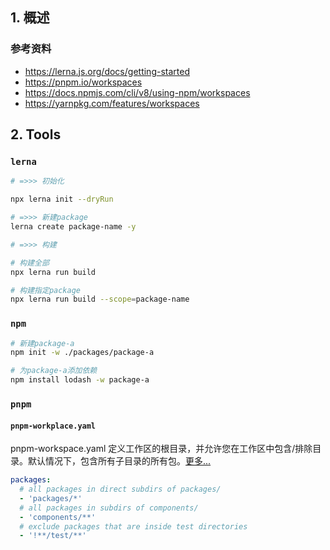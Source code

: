 ## 1. 概述
### 参考资料
- https://lerna.js.org/docs/getting-started
- https://pnpm.io/workspaces
- https://docs.npmjs.com/cli/v8/using-npm/workspaces
- https://yarnpkg.com/features/workspaces
## 2. Tools

### `lerna`
```sh
# =>>> 初始化

npx lerna init --dryRun

# =>>> 新建package
lerna create package-name -y

# =>>> 构建

# 构建全部
npx lerna run build

# 构建指定package
npx lerna run build --scope=package-name
```

### `npm`
```sh
# 新建package-a
npm init -w ./packages/package-a

# 为package-a添加依赖
npm install lodash -w package-a
```
### `pnpm`

#### `pnpm-workplace.yaml`
pnpm-workspace.yaml 定义工作区的根目录，并允许您在工作区中包含/排除目录。默认情况下，包含所有子目录的所有包。[更多...](https://pnpm.io/pnpm-workspace_yaml)
```yaml
packages:
  # all packages in direct subdirs of packages/
  - 'packages/*'
  # all packages in subdirs of components/
  - 'components/**'
  # exclude packages that are inside test directories
  - '!**/test/**'
```
